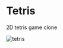 # Tetris
2D tetris game clone 


![tetris](https://user-images.githubusercontent.com/43480749/106463816-ee495a00-64a8-11eb-9c97-02238c710d3e.gif)
